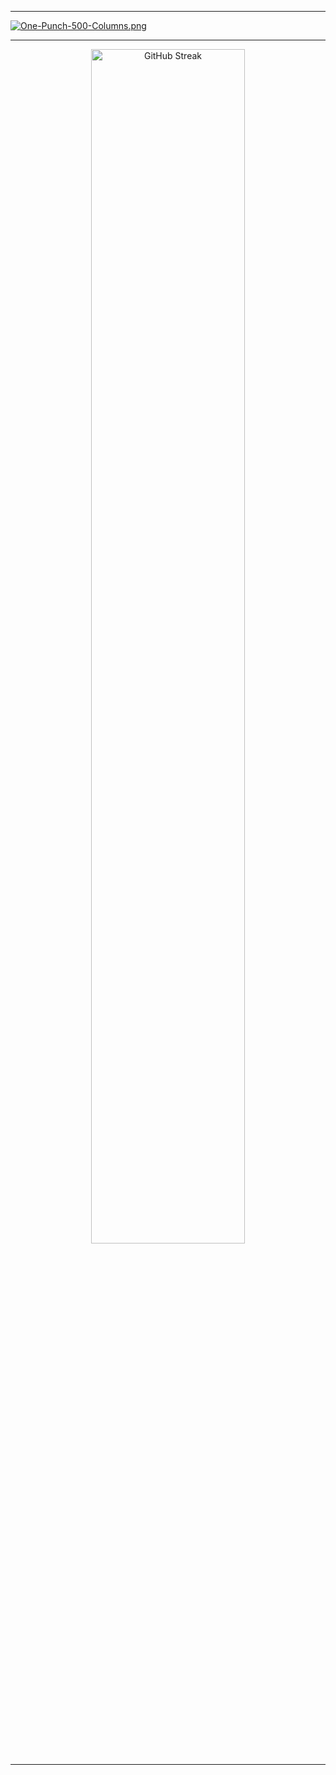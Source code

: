 
- - -

[![One-Punch-500-Columns.png](https://i.postimg.cc/Njc1ZSXY/One-Punch-500-Columns.png)](https://postimg.cc/w7wymWFb)

- - -

<div align="center">
<a href="https://git.io/streak-stats"><img src="https://streak-stats.demolab.com/?user=PineberryCode&theme=android-dark&hide_border=true&border_radius=5&include_all_commits=true" alt="GitHub Streak" width="70%"></a>
</div>

- - -
